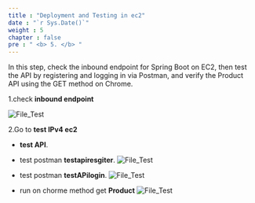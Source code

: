 ```yaml
---
title : "Deployment and Testing in ec2"
date : "`r Sys.Date()`"
weight : 5
chapter : false
pre : " <b> 5. </b> "
---
```


In this step, check the inbound endpoint for Spring Boot on EC2, then test the API by registering and logging in via Postman, and verify the Product API using the GET method on Chrome.

1.check **inbound endpoint**

![File_Test](/images/5/allowinbound-rulesspringboot.png)

2.Go to **test IPv4 ec2**
 +  **test API**.
 + test postman **testapiresgiter**.
![File_Test](/images/5/TestAPiRegister.png)

 + test postman **testAPilogin**.
![File_Test](/images/5/testApilogin.png)
 + run on chorme method get **Product**
![File_Test](/images/5/testcacAPideploy.png)

